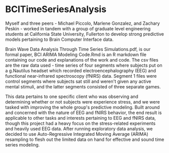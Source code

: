 # BCITimeSeriesAnalysis
Myself and three peers - Michael Piccolo, Marlene Gonzalez, and Zachary Peskin - worked in tandem with a group of graduate level engineering students at California State University, Fullerton to develop strong predictive models pertaining to Brain Computer Interface data. 

Brain Wave Data Analysis Through Time Series Simulations.pdf, is our formal paper, BCI ARIMA Modeling Code.Rmd is an R markdown file containing our code and explanations of the work and code. The csv files are the raw data used - time series of four segments where subjects put on a g.Nautilus headset which recorded electroencephalography (EEG) and functional near-infrared spectroscopy (fNIRS) data. Segment 1 files were control segments where subjects sat still and weren't given any active mental stimuli, and the latter segments consisted of three separate games.

This data pertains to one specific client who was observing and determining whether or not subjects were experience stress, and we were tasked with improving the whole group's predictive modeling. Built around and concerned with the nature of EEG and fNIRS behavior, the end result is applicable to other tasks and interests pertaining to EEG and fNIRS data, though this project had a heavy focus on the stress-related experiments and heavily used EEG data. After running exploratory data analysis, we decided to use Auto-Regressive Integrated Moving Average (ARIMA) resampling to flesh out the limited data on hand for effective and sound time series modeling.
